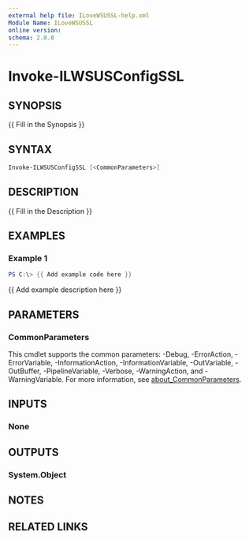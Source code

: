 ```yaml
---
external help file: ILoveWSUSSL-help.xml
Module Name: ILoveWSUSSL
online version:
schema: 2.0.0
---
```


# Invoke-ILWSUSConfigSSL

## SYNOPSIS

{{ Fill in the Synopsis }}

## SYNTAX

```powershell
Invoke-ILWSUSConfigSSL [<CommonParameters>]
```

## DESCRIPTION

{{ Fill in the Description }}

## EXAMPLES

### Example 1

```powershell
PS C:\> {{ Add example code here }}
```

{{ Add example description here }}

## PARAMETERS

### CommonParameters

This cmdlet supports the common parameters: -Debug, -ErrorAction, -ErrorVariable, -InformationAction, -InformationVariable, -OutVariable, -OutBuffer, -PipelineVariable, -Verbose, -WarningAction, and -WarningVariable. For more information, see [about_CommonParameters](http://go.microsoft.com/fwlink/?LinkID=113216).

## INPUTS

### None

## OUTPUTS

### System.Object

## NOTES

## RELATED LINKS
